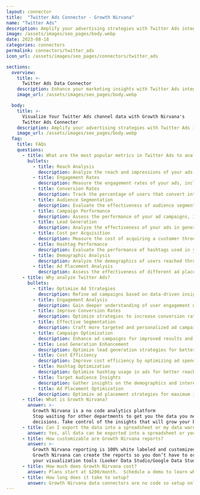 ```yaml
---
layout: connector
title:  "Twitter Ads Connector - Growth Nirvana"
name: "Twitter Ads"
description: Amplify your advertising strategies with Twitter Ads integration, gaining actionable insights from ad data analysis.
image: /assets/images/seo_pages/body.webp
date: 2023-08-18
categories: connectors
permalink: connectors/twitter_ads
icon_url: /assets/images/seo_pages/connectors/twitter_ads

sections:
  overview:
    title: >-
      Twitter Ads Data Connector
    description: Enhance your marketing insights with Twitter Ads integration. Seamlessly merge marketing data, unlocking insights that shape ad strategies, reach analysis, and campaign effectiveness.
    image_url: /assets/images/seo_pages/body.webp

  body:
    title: >-
      Visualize Your Twitter Ads channel data with Growth Nirvana's
      Twitter Ads Connector
    description: Amplify your advertising strategies with Twitter Ads integration, gaining actionable insights from ad data analysis.
    image_url: /assets/images/seo_pages/body.webp
  faq:
    title: FAQs
    questions:
      - title: What are the most popular metrics in Twitter Ads to analyze?
        bullets:
          - title: Reach Analysis
            description: Analyze the reach and impressions of your ads.
          - title: Engagement Rates
            description: Measure the engagement rates of your ads, including likes, retweets, and replies.
          - title: Conversion Rates
            description: Track the percentage of users that convert into customers.
          - title: Audience Segmentation
            description: Evaluate the effectiveness of audience segmentation strategies.
          - title: Campaign Performance
            description: Assess the performance of your ad campaigns, including clicks, conversions, and spend.
          - title: Lead Generation
            description: Analyze the effectiveness of your ads in generating leads.
          - title: Cost per Acquisition
            description: Measure the cost of acquiring a customer through your ads.
          - title: Hashtag Performance
            description: Evaluate the performance of hashtags used in your ads.
          - title: Demographic Analysis
            description: Analyze the demographics of users reached through your ads.
          - title: Ad Placement Analysis
            description: Assess the effectiveness of different ad placements on Twitter.
      - title: Why analyze Twitter Ads?
        bullets:
          - title: Optimize Ad Strategies
            description: Refine ad campaigns based on data-driven insights.
          - title: Engagement Analysis
            description: Gain deeper understanding of user engagement with your ads.
          - title: Improve Conversion Rates
            description: Optimize strategies to increase conversion rates from your ads.
          - title: Effective Segmentation
            description: Craft more targeted and personalized ad campaigns.
          - title: Campaign Optimization
            description: Enhance ad campaigns for improved results and ROI.
          - title: Lead Generation Enhancement
            description: Optimize lead generation strategies for better ad performance.
          - title: Cost Efficiency
            description: Improve cost efficiency by optimizing ad spend and performance.
          - title: Hashtag Optimization
            description: Optimize hashtag usage in ads for better reach and engagement.
          - title: Target Audience Insights
            description: Gather insights on the demographics and interests of your target audience.
          - title: Ad Placement Optimization
            description: Optimize ad placement strategies for maximum impact on Twitter.
      - title: What is Growth Nirvana?
        answer: >-
          Growth Nirvana is a no code analytics platform 
          Stop waiting for other departments to get you the data you need to make critical business 
          decisions. Take control of the insights that will grow your business.
      - title: Can I export the data into a spreadsheet or my data warehouse?
        answer: Yes, all data can be exported into a spreadsheet or your data warehouse (Google BigQuery, AWS, Snowflake, Azure, etc)
      - title: How customizable are Growth Nirvana reports?
        answer: >-
          Growth Nirvana reporting is 100% white labeled and customized to your specifications.
          Growth Nirvana can create the reports so you don’t have to or you can connect
          your visualization tools (Looker Data Studio/Google Data Studio, Tableau, PowerBI, etc) to Growth Nirvana.
      - title: How much does Growth Nirvana cost?
        answer: Plans start at $200/month.  Schedule a demo to learn what plan is best for you.
      - title: How long does it take to setup?
        answer: Growth Nirvana data connectors are no code so setup only requires a few clicks.
---
```

